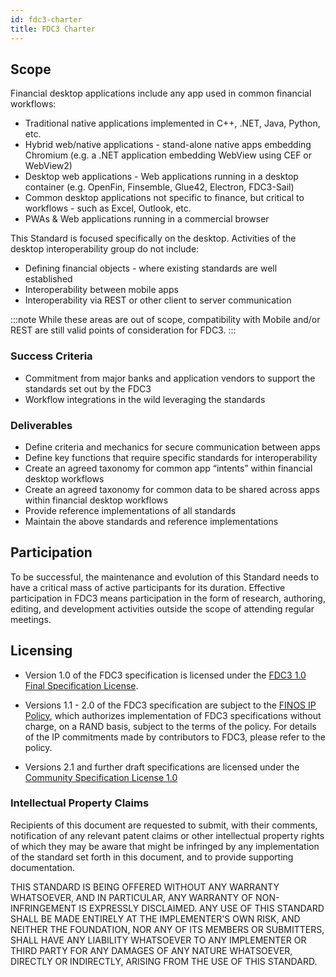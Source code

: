 ```yaml
---
id: fdc3-charter
title: FDC3 Charter
---
```


## Scope

Financial desktop applications include any app used in common financial workflows:

- Traditional native applications implemented in C++, .NET, Java, Python, etc.
- Hybrid web/native applications - stand-alone native apps embedding Chromium (e.g. a .NET application embedding WebView using CEF or WebView2)
- Desktop web applications - Web applications running in a desktop container (e.g. OpenFin, Finsemble, Glue42, Electron, FDC3-Sail)
- Common desktop applications not specific to finance, but critical to workflows - such as Excel, Outlook, etc.
- PWAs & Web applications running in a commercial browser

This Standard is focused specifically on the desktop.  Activities of the desktop interoperability group do not include:

- Defining financial objects - where existing standards are well established
- Interoperability between mobile apps
- Interoperability via REST or other client to server communication

:::note
While these areas are out of scope, compatibility with Mobile and/or REST are still valid points of consideration for FDC3.
:::

### Success Criteria

- Commitment from major banks and application vendors to support the standards set out by the FDC3
- Workflow integrations in the wild leveraging the standards

### Deliverables

- Define criteria and mechanics for secure communication between apps
- Define key functions that require specific standards for interoperability
- Create an agreed taxonomy for common app “intents” within financial desktop workflows
- Create an agreed taxonomy for common data to be shared across apps within financial desktop workflows
- Provide reference implementations of all standards
- Maintain the above standards and reference implementations

## Participation

To be successful, the maintenance and evolution of this Standard needs to have a critical mass of active participants for its duration. Effective participation in FDC3 means participation in the form of research, authoring, editing, and development activities outside the scope of attending regular meetings.

## Licensing

 - Version 1.0 of the FDC3 specification is licensed under the [FDC3 1.0 Final Specification License](https://github.com/finos/FDC3/blob/17892008c26a73ff1fd9f6e40ceb8c8bfd58c610/PATENTS-FDC3-1.0.md).

 - Versions 1.1 - 2.0 of the FDC3 specification are subject to the [FINOS IP Policy](https://github.com/finos/community/blob/master/website/static/governance-docs/IP-Policy.pdf), which authorizes implementation of FDC3 specifications without charge, on a RAND basis, subject to the terms of the policy. For details of the IP commitments made by contributors to FDC3, please refer to the policy.
 
 - Versions 2.1 and further draft specifications are licensed under the [Community Specification License 1.0](https://github.com/finos/FDC3/blob/45ca765e5ff9a44a1fa5437eb70cf876bf4898aa/LICENSE)

### Intellectual Property Claims

Recipients of this document are requested to submit, with their comments, notification of
any relevant patent claims or other intellectual property rights of which they may be aware that
might be infringed by any implementation of the standard set forth in this document, and to provide
supporting documentation.

THIS STANDARD IS BEING OFFERED WITHOUT ANY WARRANTY
WHATSOEVER, AND IN PARTICULAR, ANY WARRANTY OF NON-INFRINGEMENT IS
EXPRESSLY DISCLAIMED. ANY USE OF THIS STANDARD SHALL BE MADE
ENTIRELY AT THE IMPLEMENTER'S OWN RISK, AND NEITHER THE FOUNDATION,
NOR ANY OF ITS MEMBERS OR SUBMITTERS, SHALL HAVE ANY LIABILITY
WHATSOEVER TO ANY IMPLEMENTER OR THIRD PARTY FOR ANY DAMAGES OF
ANY NATURE WHATSOEVER, DIRECTLY OR INDIRECTLY, ARISING FROM THE USE
OF THIS STANDARD.

